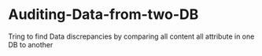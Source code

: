 # Auditing-Data-from-two-DB
Tring to find Data discrepancies by comparing all content all attribute in one DB to another 
